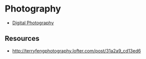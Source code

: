 # Photography

- [Digital Photography](https://sites.google.com/site/marclevoylectures/)

## Resources

- http://terryfengphotography.lofter.com/post/31a2a9_cd13ed6

